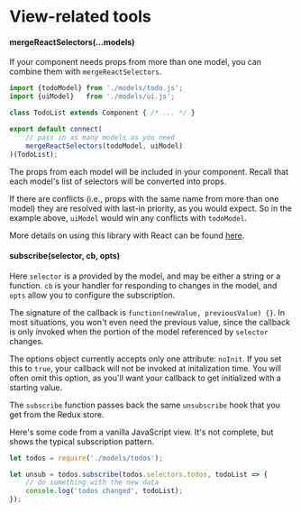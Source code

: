 
# View-related tools

#### mergeReactSelectors(...models)

If your component needs props from more than one model, you can combine them with
`mergeReactSelectors`.

```javascript
import {todoModel} from './models/todo.js';
import {uiModel}   from './models/ui.js';

class TodoList extends Component { /* ... */ }

export default connect(
    // pass in as many models as you need
    mergeReactSelectors(todoModel, uiModel)
)(TodoList);
```

The props from each model will be included in your component.
Recall that each model's list of selectors will be converted
into props.

If there are conflicts (i.e., props with the same name from
more than one model) they are resolved with last-in priority,
as you would expect. So in the example above, `uiModel` would
win any conflicts with `todoModel`.

More details on using this library with React can be found [here](react.md).

#### subscribe(selector, cb, opts)

Here `selector` is a provided by the model, and may be either a string or a function.
`cb` is your handler for responding to changes in the model, and
`opts` allow you to configure the subscription.

The signature of the callback is `function(newValue, previousValue) {}`. In most
situations, you won't even need the previous value, since the callback is only
invoked when the portion of the model referenced by `selector` changes.

The options object currently accepts only one attribute: `noInit`. If you set
this to `true`, your callback will not be invoked at initalization time.
You will often omit this option, as you'll want your callback to get initialized
with a starting value.

The `subscribe` function passes back the same `unsubscribe` hook that you get from
the Redux store.

Here's some code from a vanilla JavaScript view. It's not complete,
but shows the typical subscription pattern.

```javascript
let todos = require('./models/todos');

let unsub = todos.subscribe(todos.selectors.todos, todoList => {
    // do something with the new data
    console.log('todos changed', todoList);
});
```